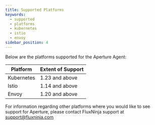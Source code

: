 ```yaml
---
title: Supported Platforms
keywords:
  - supported
  - platforms
  - kubernetes
  - istio
  - envoy
sidebar_position: 4
---
```


Below are the platforms supported for the Aperture Agent:

| Platform   | Extent of Support |
| ---------- | ----------------- |
| Kubernetes | 1.23 and above    |
| Istio      | 1.14 and above    |
| Envoy      | 1.20 and above    |

For information regarding other platforms where you would like to see support
for Aperture, please contact FluxNinja support at support@fluxninja.com
